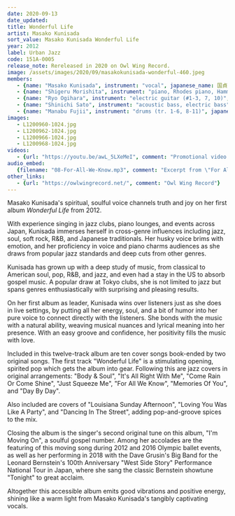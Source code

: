 ```yaml
---
date: 2020-09-13
date_updated: 
title: Wonderful Life
artist: Masako Kunisada
sort_value: Masako Kunisada Wonderful Life
year: 2012
label: Urban Jazz
code: 151A-0005
release_note: Rereleased in 2020 on Owl Wing Record.
image: /assets/images/2020/09/masakokunisada-wonderful-460.jpeg
members:
   - {name: "Masako Kunisada", instrument: "vocal", japanese_name: 国貞雅子, url: "https://machappa.wixsite.com/masakokunisada"}
   - {name: "Shigeru Morishita", instrument: "piano, Rhodes piano, Hammond organ (#1-6, 8-12)", japanese_name: 森下滋, url: "http://gerushi.com/"}
   - {name: "Ryo Ogihara", instrument: "electric guitar (#1-3, 7, 10)", japanese_name: "荻原亮", url: "http://www.ryoogihara.com/"}
   - {name: "Shinichi Sato", instrument: "acoustic bass, electric bass", japanese_name: 佐藤慎一, url: "http://www.shinichibass.com/"}
   - {name: "Manabu Fujii", instrument: "drums (tr. 1-6, 8-11)", japanese_name: 藤井学, url: "http://manabu-fujii.com/"}
images: 
   - L1200960-1024.jpg
   - L1200962-1024.jpg
   - L1200966-1024.jpg
   - L1200968-1024.jpg
videos: 
   - {url: "https://youtu.be/awL_5LXeMeI", comment: "Promotional video for this album"}
audio_embed:
   {filename: "08-For-All-We-Know.mp3", comment: "Excerpt from \"For All We Know\", the eighth track on this album:"}
other_links:
   - {url: "https://owlwingrecord.net/", comment: "Owl Wing Record"}
---
```


Masako Kunisada's spiritual, soulful voice channels truth and joy on her first album *Wonderful Life* from 2012.

With experience singing in jazz clubs, piano lounges, and events across Japan, Kunisada immerses herself in cross-genre influences including jazz, soul, soft rock, R&B, and Japanese traditionals. Her husky voice brims with emotion, and her proficiency in voice and piano charms audiences as she draws from popular jazz standards and deep cuts from other genres.

Kunisada has grown up with a deep study of music, from classical to American soul, pop, R&B, and jazz, and even had a stay in the US to absorb gospel music. A popular draw at Tokyo clubs, she is not limited to jazz but spans genres enthusiastically with surprising and pleasing results.

On her first album as leader, Kunisada wins over listeners just as she does in live settings, by putting all her energy, soul, and a bit of humor into her pure voice to connect directly with the listeners. She bonds with the music with a natural ability, weaving musical nuances and lyrical meaning into her presence. With an easy groove and confidence, her positivity fills the music with love.

Included in this twelve-track album are ten cover songs book-ended by two original songs. The first track "Wonderful Life" is a stimulating opening, spirited pop which gets the album into gear. Following this are jazz covers in original arrangements: "Body & Soul", "It's All Right With Me", "Come Rain Or Come Shine", "Just Squeeze Me", "For All We Know", "Memories Of You", and "Day By Day".

Also included are covers of "Louisiana Sunday Afternoon", "Loving You Was Like A Party", and "Dancing In The Street", adding pop-and-groove spices to the mix.

Closing the album is the singer's second original tune on this album, "I'm Moving On", a soulful gospel number. Among her accolades are the featuring of this moving song during 2012 and 2016 Olympic ballet events, as well as her performing in 2018 with the Dave Grusin's Big Band for the Leonard Bernstein's 100th Anniversary "West Side Story" Performance National Tour in Japan, where she sang the classic Bernstein showtune "Tonight" to great acclaim.

Altogether this accessible album emits good vibrations and positive energy, shining like a warm light from Masako Kunisada's tangibly captivating vocals.
